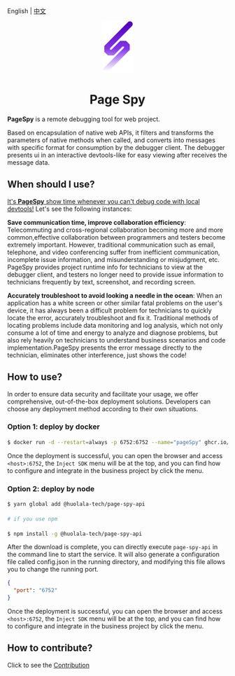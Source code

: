[page-spy]: https://github.com/HuolalaTech/page-spy.git 'page-spy'

English | [中文](./README.md)

<p align="center">
  <img src="./logo.svg" height="120" />
</p>

<h1 align="center">Page Spy</h1>

**PageSpy** is a remote debugging tool for web project.

Based on encapsulation of native web APIs, it filters and transforms the parameters of native methods when called, and converts into messages with specific format for consumption by the debugger client. The debugger presents ui in an interactive devtools-like for easy viewing after receives the message data.

## When should I use?

<u>It's **PageSpy** show time whenever you can't debug code with local devtools!</u> Let's see the following instances:

**Save communication time, improve collaboration efficiency**: Telecommuting and cross-regional collaboration becoming more and more common,effective collaboration between programmers and testers become extremely important. However, traditional communication such as email, telephone, and video conferencing suffer from inefficient communication, incomplete issue information, and misunderstanding or misjudgment, etc. PageSpy provides project runtime info for technicians to view at the debugger client, and testers no longer need to provide issue information to technicians frequently by text, screenshot, and recording screen.

**Accurately troubleshoot to avoid looking a needle in the ocean**: When an application has a white screen or other similar fatal problems on the user's device, it has always been a difficult problem for technicians to quickly locate the error, accurately troubleshoot and fix it. Traditional methods of locating problems include data monitoring and log analysis, which not only consume a lot of time and energy to analyze and diagnose problems, but also rely heavily on technicians to understand business scenarios and code implementation.PageSpy presents the error message directly to the technician, eliminates other interference, just shows the code!

## How to use?

In order to ensure data security and facilitate your usage, we offer comprehensive, out-of-the-box deployment solutions. Developers can choose any deployment method according to their own situations.

### Option 1: deploy by docker

```bash
$ docker run -d --restart=always -p 6752:6752 --name="pageSpy" ghcr.io/huolalatech/page-spy-web:release
```

Once the deployment is successful, you can open the browser and access `<host>:6752`, the `Inject SDK` menu will be at the top, and you can find how to configure and integrate in the business project by click the menu.

### Option 2: deploy by node

```bash
$ yarn global add @huolala-tech/page-spy-api

# if you use npm

$ npm install -g @huolala-tech/page-spy-api
```

After the download is complete, you can directly execute `page-spy-api` in the command line to start the service.
It will also generate a configuration file called config.json in the running directory, and modifying this file allows you to change the running port.

```json
{
  "port": "6752"
}
```

Once the deployment is successful, you can open the browser and access `<host>:6752`, the `Inject SDK` menu will be at the top, and you can find how to configure and integrate in the business project by click the menu.

## How to contribute?

Click to see the [Contribution](./CONTRIBUTING_EN.md)
